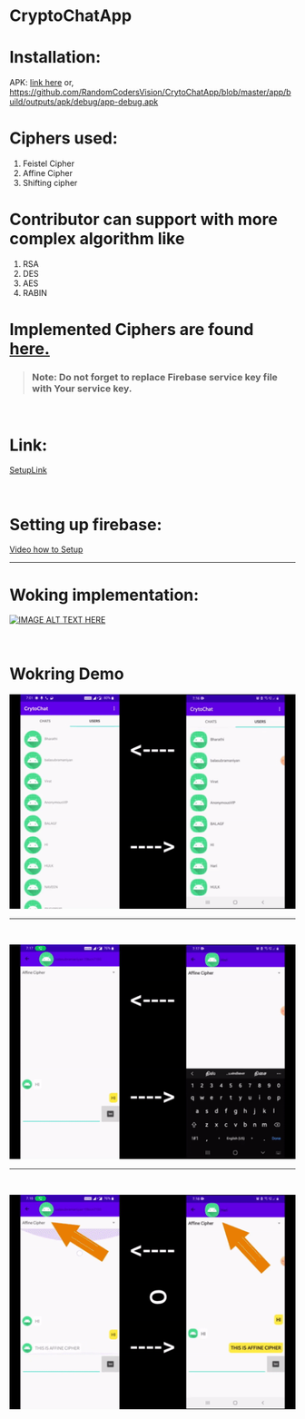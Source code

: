 # CryptoChatApp

# Installation:
APK: [link here](https://github.com/RandomCodersVision/CrytoChatApp/blob/master/app/build/outputs/apk/debug/app-debug.apk) or,
https://github.com/RandomCodersVision/CrytoChatApp/blob/master/app/build/outputs/apk/debug/app-debug.apk

# Ciphers used:
1. Feistel Cipher
2. Affine Cipher 
3. Shifting cipher

# Contributor can support with more complex algorithm like
1. RSA
2. DES
3. AES
4. RABIN

# Implemented Ciphers are found [here.](https://github.com/RandomCodersVision/CrytoChatApp/tree/master/app/src/main/java/com/example/crytochat/AffineChiper)

> ### Note: Do not forget to replace Firebase service key file with Your service key.
<br>

# Link: 
[SetupLink](https://firebase.google.com/docs/admin/setup)

<br>

# Setting up firebase:
[Video how to Setup](https://www.youtube.com/watch?v=kts-yg-2vkg)

***

# Woking implementation:

<!--[Working video](https://www.youtube.com/watch?v=snI2-9CENwI)-->

[![IMAGE ALT TEXT HERE](https://img.youtube.com/vi/snI2-9CENwI/0.jpg)](https://www.youtube.com/watch?v=snI2-9CENwI)

<br>

# Wokring Demo

![](https://github.com/engineerscodes/JavaWorkSpaceHUB/blob/master/OopsLab/demo3%20(1).gif)

<hr><br>

![](https://github.com/engineerscodes/JavaWorkSpaceHUB/blob/master/OopsLab/demo3%20(2).gif)

<hr><br>

![](https://github.com/engineerscodes/JavaWorkSpaceHUB/blob/master/OopsLab/demo.gif)

